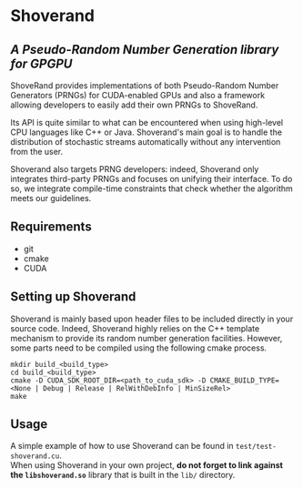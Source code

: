 # Shoverand #

## *A Pseudo-Random Number Generation library for GPGPU* ##

ShoveRand provides implementations of both Pseudo-Random Number Generators (PRNGs) for CUDA-enabled GPUs and also a framework allowing developers to easily add their own PRNGs to ShoveRand.

Its API is quite similar to what can be encountered when using high-level CPU languages like C++ or Java. Shoverand's main goal is to handle the distribution of stochastic streams automatically without any intervention from the user.

Shoverand also targets PRNG developers: indeed, Shoverand only integrates third-party PRNGs and focuses on unifying their interface. To do so, we integrate compile-time constraints that check whether the algorithm meets our guidelines.

## Requirements ##
  * git
  * cmake
  * CUDA

## Setting up Shoverand ##

Shoverand is mainly based upon header files to be included directly in your source code. Indeed, Shoverand highly relies on
the C++ template mechanism to provide its random number generation facilities. However, some parts need to be compiled using the
following cmake process.

    mkdir build_<build_type>
    cd build_<build_type>
    cmake -D CUDA_SDK_ROOT_DIR=<path_to_cuda_sdk> -D CMAKE_BUILD_TYPE=<None | Debug | Release | RelWithDebInfo | MinSizeRel>
    make

## Usage ##

A simple example of how to use Shoverand can be found in `test/test-shoverand.cu`.  
When using Shoverand in your own project, **do not forget to link against the `libshoverand.so`** library that is built in the `lib/` directory.
